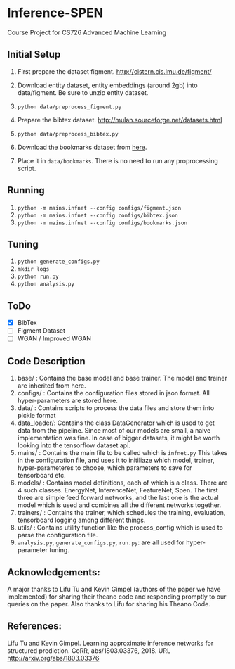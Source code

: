 # Inference-SPEN
Course Project for CS726 Advanced Machine Learning

## Initial Setup
1. First prepare the dataset figment. http://cistern.cis.lmu.de/figment/
2. Download entity dataset, entity embeddings (around 2gb) into data/figment. Be sure to unzip entity dataset.
3. `python data/preprocess_figment.py`

1. Prepare the bibtex dataset. http://mulan.sourceforge.net/datasets.html
2. `python data/preprocess_bibtex.py`

1. Download the bookmarks dataset from [here](https://drive.google.com/drive/folders/1dEKnx0d0dgHSdy9OWuqjErrOJCQf1oVl?usp=sharing).
2. Place it in `data/bookmarks`. There is no need to run any proprocessing script.

## Running
1. `python -m mains.infnet --config configs/figment.json`
2. `python -m mains.infnet --config configs/bibtex.json`
3. `python -m mains.infnet --config configs/bookmarks.json`

## Tuning
1. `python generate_configs.py`
2. `mkdir logs`
3. `python run.py`
4. `python analysis.py`

## ToDo
- [x] BibTex
- [ ] Figment Dataset
- [ ] WGAN / Improved WGAN

## Code Description
1. base/ : Contains the base model and base trainer. The model and trainer are  inherited from here.
2. configs/ : Contains the configuration files stored in json format. All hyper-parameters are stored here. 
3. data/ :  Contains scripts to process the data files and store them into pickle format
4. data_loader/: Contains the class DataGenerator which is used to get data from the pipeline. Since most of our models are small, a naive implementation was fine. In case of bigger datasets, it might be worth looking into the tensorflow dataset api.
5. mains/ : Contains the main file to be called which is `infnet.py` This takes in the configuration file, and uses it to initiliaze which model, trainer, hyper-parameteres to choose, which parameters to save for tensorboard etc. 
5. models/ : Contains model definitions, each of which is a class. There are 4 such classes. EnergyNet, InferenceNet, FeatureNet, Spen. The first three are simple feed forward networks, and the last one is the actual model which is used and combines all the different networks together. 
6. trainers/ : Contains the trainer, which schedules the training, evaluation, tensorboard logging among different things.
7. utils/ : Contains utility function like the process_config which is used to parse the configuration file.
8. `analysis.py`, `generate_configs.py`, `run.py`: are all used for  hyper-parameter tuning.

## Acknowledgements:
A major thanks to Lifu Tu and Kevin Gimpel (authors of the paper we have implemented) for sharing their theano code and responding promptly to our queries on the paper. Also thanks to Lifu for sharing his Theano Code. 

## References:
Lifu Tu and Kevin Gimpel. Learning approximate inference networks for structured prediction.
CoRR, abs/1803.03376, 2018. URL http://arxiv.org/abs/1803.03376
